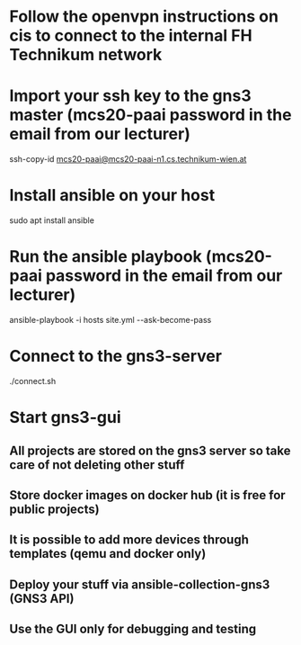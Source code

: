 # Follow the openvpn instructions on cis to connect to the internal FH Technikum network
# Import your ssh key to the gns3 master (mcs20-paai password in the email from our lecturer)
ssh-copy-id mcs20-paai@mcs20-paai-n1.cs.technikum-wien.at
# Install ansible on your host
sudo apt install ansible
# Run the ansible playbook (mcs20-paai password in the email from our lecturer)
ansible-playbook -i hosts site.yml --ask-become-pass
# Connect to the gns3-server
./connect.sh
# Start gns3-gui
## All projects are stored on the gns3 server so take care of not deleting other stuff
## Store docker images on docker hub (it is free for public projects)
## It is possible to add more devices through templates (qemu and docker only)
## Deploy your stuff via ansible-collection-gns3 (GNS3 API)
## Use the GUI only for debugging and testing
